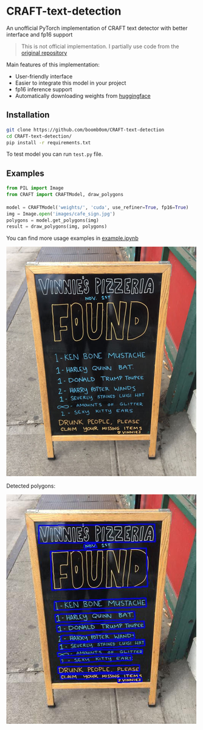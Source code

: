 # CRAFT-text-detection

An unofficial PyTorch implementation of CRAFT text detector with better interface and fp16 support

> This is not official implementation. I partially use code from the [original repository](https://github.com/clovaai/CRAFT-pytorch)

Main features of this implementation:
- User-friendly interface 
- Easier to integrate this model in your project
- fp16 inference support
- Automatically downloading weights from [huggingface](https://huggingface.co/boomb0om/CRAFT-text-detector/tree/main)

## Installation

```bash
git clone https://github.com/boomb0om/CRAFT-text-detection
cd CRAFT-text-detection/
pip install -r requirements.txt
```

To test model you can run `test.py` file.

## Examples

```python
from PIL import Image
from CRAFT import CRAFTModel, draw_polygons

model = CRAFTModel('weights/', 'cuda', use_refiner=True, fp16=True)
img = Image.open('images/cafe_sign.jpg')
polygons = model.get_polygons(img)
result = draw_polygons(img, polygons)
```

You can find more usage examples in [example.ipynb](example.ipynb)

![](images/cafe_sign.jpg)

Detected polygons:

![](images/result.jpg)
